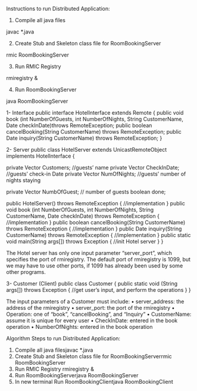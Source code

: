 Instructions to run Distributed Application: 

1. Compile all java files

javac *.java

2. Create Stub and Skeleton class file for RoomBookingServer

rmic RoomBookingServer

3. Run RMIC Registry

rmiregistry &

4. Run RoomBookingServer

java RoomBookingServer



1- Interface public interface HotelInterface extends Remote 
{ 
public void book (int NumberOfGuests, int NumberOfNights, String 
CustomerName, Date checkInDate)throws RemoteException; public boolean 
cancelBooking(String CustomerName) throws RemoteException; public Date 
inquiry(String CustomerName) throws RemoteException; 
} 

 

2- Server public class HotelServer extends UnicastRemoteObject implements 
HotelInterface 
{ 


private Vector Customers; //guests’ name private Vector 
CheckInDate; //guests’ check-in Date private Vector 
NumOfNights; //guests’ number of nights staying 

 

private Vector NumbOfGuest; // number of guests boolean done; 

 

public HotelServer() throws RemoteException 
{ //implementation 
} 
public void book (int NumberOfGuests, int NumberOfNights, String CustomerName, Date 
checkInDate) throws RemoteException 
{ //implementation 
} 
public boolean cancelBooking(String CustomerName) throws RemoteException 
{ //implementation 
} 
public Date inquiry(String CustomerName) throws RemoteException { 
//implementation 
} 
public static void main(String args[]) throws Exception 
{ //init Hotel server 
} 
} 

 

The Hotel server has only one input parameter “server_port”, which specifies the port of 
rmiregistry. The default port of rmiregistry is 1099, but we may have to use other ports, if 
1099 has already been used by some other programs. 

 

3- Customer (Client) 
public class Customer 
{ 
public static void (String args[]) throws Exception 
{ //get user’s input, and perform the operations 
} 
} 

 

The input parameters of a Customer must include: 
• server_address: the address of the rmiregistry 
• server_port: the port of the rmiregistry 
• Operation: one of “book”, “cancelBooking”, and “Inquiry” 
• CustomerName: assume it is unique for every user 
• CheckInDate: entered in the book operation 
• NumberOfNights: entered in the book operation


 

 

Algorithm Steps to run Distributed Application: 

 

1. Compile all java filesjavac *.java 
2. Create Stub and Skeleton class file 
for RoomBookingServerrmic 
RoomBookingServer  
3. Run RMIC Registry rmiregistry & 
4. Run RoomBookingServerjava 
RoomBookingServer 
5. In new terminal Run 
RoomBookingClientjava 
RoomBookingClient 
